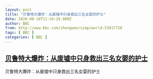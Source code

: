 ```yaml
---
layout: post
title: "贝鲁特大爆炸：从废墟中只身救出三名女婴的护士"
date: 2020-08-18T11:34:29.000Z
author: BBC
from: http://www.bbc.com/zhongwen/simp/world-53817728
tags: [ BBC ]
categories: [ BBC ]
---
```

<!--1597750469000-->
[贝鲁特大爆炸：从废墟中只身救出三名女婴的护士](http://www.bbc.com/zhongwen/simp/world-53817728)
------

<div>
贝鲁特大爆炸：从废墟中只身救出三名女婴的护士
</div>
